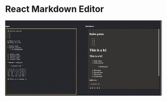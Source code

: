 # React Markdown Editor


![todo-demo](https://github.com/alexshelto/react-markdown-editor/blob/master/markdown.gif)
